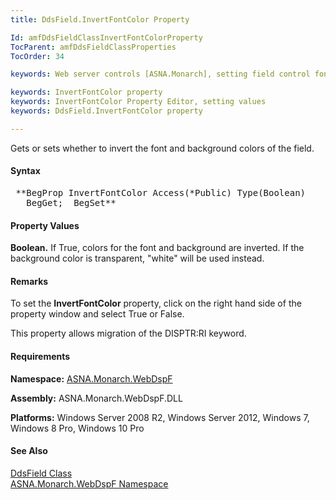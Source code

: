 ```yaml
---
title: DdsField.InvertFontColor Property

Id: amfDdsFieldClassInvertFontColorProperty
TocParent: amfDdsFieldClassProperties
TocOrder: 34

keywords: Web server controls [ASNA.Monarch], setting field control font color

keywords: InvertFontColor property
keywords: InvertFontColor Property Editor, setting values
keywords: DdsField.InvertFontColor property

---
```


Gets or sets whether to invert the font and background colors of the field.

#### Syntax
<pre class="prettyprint"> **BegProp InvertFontColor Access(*Public) Type(Boolean)
   BegGet;  BegSet** </pre>

#### Property Values
**Boolean.** If True, colors for the font and background are inverted. If the background color is transparent, "white" will be used instead.

#### Remarks
To set the **InvertFontColor** property, click on the right hand side of the property window and select True or False.

This property allows migration of the DISPTR:RI keyword.

#### Requirements
**Namespace:** [ASNA.Monarch.WebDspF](amfWebDspFNamespace.html)

**Assembly:** ASNA.Monarch.WebDspF.DLL

**Platforms:** Windows Server 2008 R2, Windows Server 2012, Windows 7, Windows 8 Pro, Windows 10 Pro

#### See Also
[DdsField Class](amfDdsFieldClass.html) <br clear="none" />[ ASNA.Monarch.WebDspF Namespace](amfWebDspFNamespace.html)
